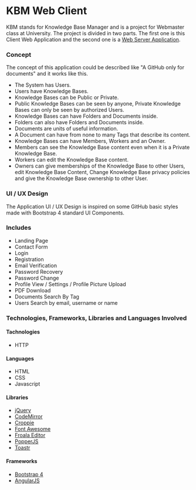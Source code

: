 # KBM Web Client

KBM stands for Knowledge Base Manager and is a project for Webmaster class at University. The project is divided in two parts. The first one is this Client Web Application and the second one is a [Web Server Application](https://github.com/bymavc/kbm-core).

### Concept
The concept of this application could be described like "A GitHub only for documents" and it works like this.

- The System has Users.
- Users have Knowledge Bases.
- Knowledge Bases can be Public or Private.
- Public Knowledge Bases can be seen by anyone, Private Knowledge Bases can only be seen by authorized Users.
- Knowledge Bases can have Folders and Documents inside.
- Folders can also have Folders and Documents inside.
- Documents are units of useful information.
- A Document can have from none to many Tags that describe its content.
- Knowledge Bases can have Members, Workers and an Owner.
- Members can see the Knowledge Base content even when it is a Private Knowledge Base.
- Workers can edit the Knowledge Base content.
- Owners can give memberships of the Knowledge Base to other Users, edit Knowledge Base Content, Change Knowledge Base privacy policies and give the Knowledge Base ownership to other User.

### UI / UX Design
The Application UI / UX Design is inspired on some GitHub basic styles made with Bootstrap 4 standard UI Components. 

### Includes
- Landing Page
- Contact Form
- Login
- Registration
- Email Verification
- Password Recovery
- Password Change
- Profile View / Settings / Profile Picture Upload
- PDF Download
- Documents Search By Tag
- Users Search by email, username or name


### Technologies, Frameworks, Libraries and Languages Involved

#### Tachnologies
- HTTP

#### Languages
- HTML
- CSS
- Javascript

#### Libraries
- [jQuery](https://github.com/jquery/jquery)
- [CodeMirror](https://github.com/codemirror/CodeMirror)
- [Croppie](https://github.com/Foliotek/Croppie)
- [Font Awesome](https://github.com/FortAwesome/Font-Awesome)
- [Froala Editor](https://github.com/froala/wysiwyg-editor)
- [PopperJS](https://github.com/FezVrasta/popper.js)
- [Toastr](https://github.com/CodeSeven/toastr)

#### Frameworks
- [Bootstrap 4](https://github.com/twbs/bootstrap/tree/v4-dev)
- [AngularJS](https://github.com/angular/angular.js)

